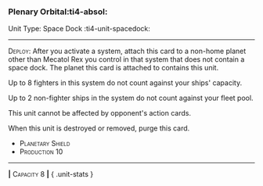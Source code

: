 ### **Plenary Orbital**:ti4-absol:

Unit Type: Space Dock :ti4-unit-spacedock: 

---

<span style="font-variant:small-caps;">Deploy</span>: After you activate a system, attach this card to a non-home planet other than Mecatol Rex you control in that system that does not contain a space dock. The planet this card is attached to contains this unit. 

Up to 8 fighters in this system do not count against your ships' capacity. 

Up to 2 non-fighter ships in the system do not count against your fleet pool. 

This unit cannot be affected by opponent's action cards.  

When this unit is destroyed or removed, purge this card.

* <span style="font-variant:small-caps;">Planetary Shield</span>
* <span style="font-variant:small-caps;">Production 10</span>


---

__|__ <span style="font-variant:small-caps;">Capacity 8</span> __|__
{ .unit-stats }
